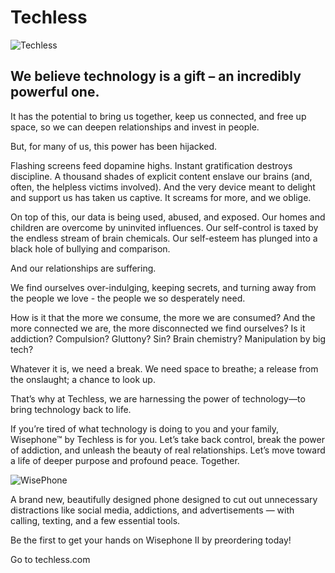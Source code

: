 # Techless

![Techless](https://techless.com/cdn/shop/files/TechlessLogo_Charcoal_Horizontal_R_256x256_cae1521f-a4c0-453d-b12a-be0ded930c58.png?height=116&v=1663087890)

## We believe technology is a gift – an incredibly powerful one.

It has the potential to bring us together, keep us connected, and free up space, so we can deepen relationships and invest in people.

But, for many of us, this power has been hijacked.

Flashing screens feed dopamine highs. Instant gratification destroys discipline. A thousand shades of explicit content enslave our brains (and, often, the helpless victims involved). And the very device meant to delight and support us has taken us captive. It screams for more, and we oblige.

On top of this, our data is being used, abused, and exposed. Our homes and children are overcome by uninvited influences. Our self-control is taxed by the endless stream of brain chemicals. Our self-esteem has plunged into a black hole of bullying and comparison.

And our relationships are suffering.

We find ourselves over-indulging, keeping secrets, and turning away from the people we love - the people we so desperately need.

How is it that the more we consume, the more we are consumed? And the more connected we are, the more disconnected we find ourselves? Is it addiction? Compulsion? Gluttony? Sin? Brain chemistry? Manipulation by big tech?

Whatever it is, we need a break. We need space to breathe; a release from the onslaught; a chance to look up.

That’s why at Techless, we are harnessing the power of technology—to bring technology back to life.

If you’re tired of what technology is doing to you and your family, Wisephone™ by Techless is for you. Let’s take back control, break the power of addiction, and unleash the beauty of real relationships. Let’s move toward a life of deeper purpose and profound peace. Together.

![WisePhone](https://cdn.shopify.com/s/files/1/0558/1599/5507/files/wisephone-ii-isolated.png?v=1686949299)

A brand new, beautifully designed phone designed to cut out unnecessary distractions like social media, addictions, and advertisements — with calling, texting, and a few essential tools.

Be the first to get your hands on Wisephone II by preordering today!

Go to techless.com

